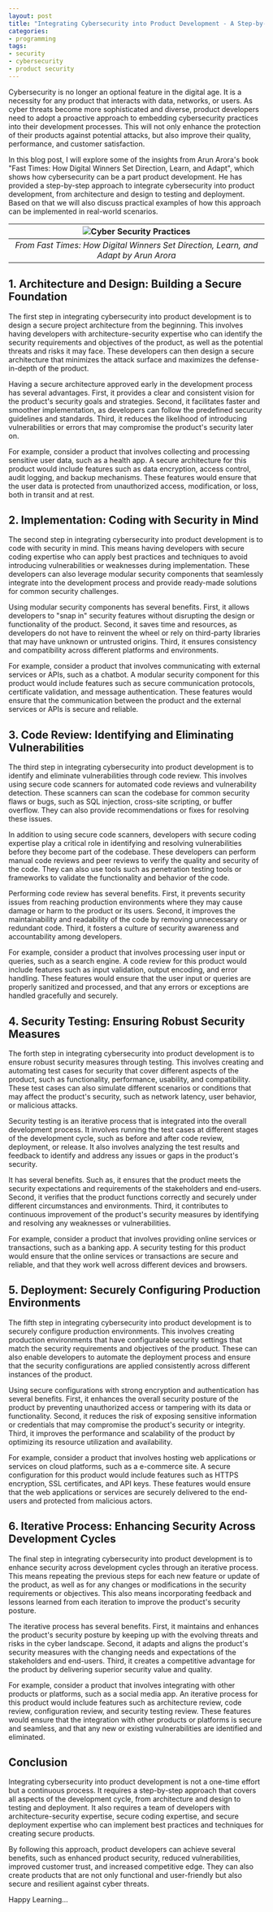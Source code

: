 ```yaml
---
layout: post
title: "Integrating Cybersecurity into Product Development - A Step-by-Step Approach"
categories:
- programming
tags:
- security
- cybersecurity
- product security
---
```


Cybersecurity is no longer an optional feature in the digital age. It is a necessity for any product that interacts with data, networks, or users. As cyber threats become more sophisticated and diverse, product developers need to adopt a proactive approach to embedding cybersecurity practices into their development processes. This will not only enhance the protection of their products against potential attacks, but also improve their quality, performance, and customer satisfaction.

In this blog post, I will explore some of the insights from Arun Arora's book "Fast Times: How Digital Winners Set Direction, Learn, and Adapt", which shows how cybersecurity can be a part product development. He has provided a step-by-step approach to integrate cybersecurity into product development, from architecture and design to testing and deployment. Based on that we will also discuss practical examples of how this approach can be implemented in real-world scenarios.

|![Cyber Security Practices](/assets/images/cybersecurity-practices.jpeg)|
|:--:| 
|*From Fast Times: How Digital Winners Set Direction, Learn, and Adapt by Arun Arora*|

## 1. Architecture and Design: Building a Secure Foundation

The first step in integrating cybersecurity into product development is to design a secure project architecture from the beginning. This involves having developers with architecture-security expertise who can identify the security requirements and objectives of the product, as well as the potential threats and risks it may face. These developers can then design a secure architecture that minimizes the attack surface and maximizes the defense-in-depth of the product.

Having a secure architecture approved early in the development process has several advantages. First, it provides a clear and consistent vision for the product's security goals and strategies. Second, it facilitates faster and smoother implementation, as developers can follow the predefined security guidelines and standards. Third, it reduces the likelihood of introducing vulnerabilities or errors that may compromise the product's security later on.

For example, consider a product that involves collecting and processing sensitive user data, such as a health app. A secure architecture for this product would include features such as data encryption, access control, audit logging, and backup mechanisms. These features would ensure that the user data is protected from unauthorized access, modification, or loss, both in transit and at rest.

## 2. Implementation: Coding with Security in Mind

The second step in integrating cybersecurity into product development is to code with security in mind. This means having developers with secure coding expertise who can apply best practices and techniques to avoid introducing vulnerabilities or weaknesses during implementation. These developers can also leverage modular security components that seamlessly integrate into the development process and provide ready-made solutions for common security challenges.

Using modular security components has several benefits. First, it allows developers to "snap in" security features without disrupting the design or functionality of the product. Second, it saves time and resources, as developers do not have to reinvent the wheel or rely on third-party libraries that may have unknown or untrusted origins. Third, it ensures consistency and compatibility across different platforms and environments.

For example, consider a product that involves communicating with external services or APIs, such as a chatbot. A modular security component for this product would include features such as secure communication protocols, certificate validation, and message authentication. These features would ensure that the communication between the product and the external services or APIs is secure and reliable.

## 3. Code Review: Identifying and Eliminating Vulnerabilities

The third step in integrating cybersecurity into product development is to identify and eliminate vulnerabilities through code review. This involves using secure code scanners for automated code reviews and vulnerability detection. These scanners can scan the codebase for common security flaws or bugs, such as SQL injection, cross-site scripting, or buffer overflow. They can also provide recommendations or fixes for resolving these issues.

In addition to using secure code scanners, developers with secure coding expertise play a critical role in identifying and resolving vulnerabilities before they become part of the codebase. These developers can perform manual code reviews and peer reviews to verify the quality and security of the code. They can also use tools such as penetration testing tools or frameworks to validate the functionality and behavior of the code.

Performing code review has several benefits. First, it prevents security issues from reaching production environments where they may cause damage or harm to the product or its users. Second, it improves the maintainability and readability of the code by removing unnecessary or redundant code. Third, it fosters a culture of security awareness and accountability among developers.

For example, consider a product that involves processing user input or queries, such as a search engine. A code review for this product would include features such as input validation, output encoding, and error handling. These features would ensure that the user input or queries are properly sanitized and processed, and that any errors or exceptions are handled gracefully and securely.

## 4. Security Testing: Ensuring Robust Security Measures

The forth step in integrating cybersecurity into product development is to ensure robust security measures through testing. This involves creating and automating test cases for security that cover different aspects of the product, such as functionality, performance, usability, and compatibility. These test cases can also simulate different scenarios or conditions that may affect the product's security, such as network latency, user behavior, or malicious attacks.

Security testing is an iterative process that is integrated into the overall development process. It involves running the test cases at different stages of the development cycle, such as before and after code review, deployment, or release. It also involves analyzing the test results and feedback to identify and address any issues or gaps in the product's security.

It has several benefits. Such as, it ensures that the product meets the security expectations and requirements of the stakeholders and end-users. Second, it verifies that the product functions correctly and securely under different circumstances and environments. Third, it contributes to continuous improvement of the product's security measures by identifying and resolving any weaknesses or vulnerabilities.

For example, consider a product that involves providing online services or transactions, such as a banking app. A security testing for this product would ensure that the online services or transactions are secure and reliable, and that they work well across different devices and browsers.

## 5. Deployment: Securely Configuring Production Environments

The fifth step in integrating cybersecurity into product development is to securely configure production environments. This involves creating production environments that have configurable security settings that match the security requirements and objectives of the product. These can also enable developers to automate the deployment process and ensure that the security configurations are applied consistently across different instances of the product.

Using secure configurations with strong encryption and authentication has several benefits. First, it enhances the overall security posture of the product by preventing unauthorized access or tampering with its data or functionality. Second, it reduces the risk of exposing sensitive information or credentials that may compromise the product's security or integrity. Third, it improves the performance and scalability of the product by optimizing its resource utilization and availability.

For example, consider a product that involves hosting web applications or services on cloud platforms, such as a e-commerce site. A secure configuration for this product would include features such as HTTPS encryption, SSL certificates, and API keys. These features would ensure that the web applications or services are securely delivered to the end-users and protected from malicious actors.

## 6. Iterative Process: Enhancing Security Across Development Cycles

The final step in integrating cybersecurity into product development is to enhance security across development cycles through an iterative process. This means repeating the previous steps for each new feature or update of the product, as well as for any changes or modifications in the security requirements or objectives. This also means incorporating feedback and lessons learned from each iteration to improve the product's security posture.

The iterative process has several benefits. First, it maintains and enhances the product's security posture by keeping up with the evolving threats and risks in the cyber landscape. Second, it adapts and aligns the product's security measures with the changing needs and expectations of the stakeholders and end-users. Third, it creates a competitive advantage for the product by delivering superior security value and quality.

For example, consider a product that involves integrating with other products or platforms, such as a social media app. An iterative process for this product would include features such as architecture review, code review, configuration review, and security testing review. These features would ensure that the integration with other products or platforms is secure and seamless, and that any new or existing vulnerabilities are identified and eliminated.

## Conclusion

Integrating cybersecurity into product development is not a one-time effort but a continuous process. It requires a step-by-step approach that covers all aspects of the development cycle, from architecture and design to testing and deployment. It also requires a team of developers with architecture-security expertise, secure coding expertise, and secure deployment expertise who can implement best practices and techniques for creating secure products.

By following this approach, product developers can achieve several benefits, such as enhanced product security, reduced vulnerabilities, improved customer trust, and increased competitive edge. They can also create products that are not only functional and user-friendly but also secure and resilient against cyber threats.

Happy Learning...
